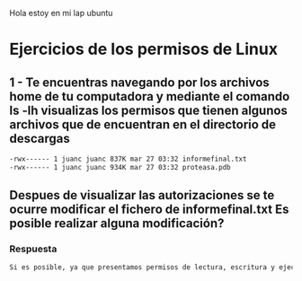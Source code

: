 Hola estoy en mi lap ubuntu
# Ejercicios de los permisos de Linux

## 1 - Te encuentras navegando por los archivos **home** de tu computadora y mediante el comando **ls -lh** visualizas los permisos que tienen algunos archivos que de encuentran en el directorio de descargas

 ```bash
-rwx------ 1 juanc juanc 837K mar 27 03:32 informefinal.txt
-rwx------ 1 juanc juanc 934K mar 27 03:32 proteasa.pdb
```

## Despues de visualizar las autorizaciones se te ocurre modificar el fichero de informefinal.txt Es posible realizar alguna modificación?

### **Respuesta**

```bash
Si es posible, ya que presentamos permisos de lectura, escritura y ejecución como propietario, es por ello que podemos realizar modificaciones en los dos ficheros mostrados anteriormente.
```
